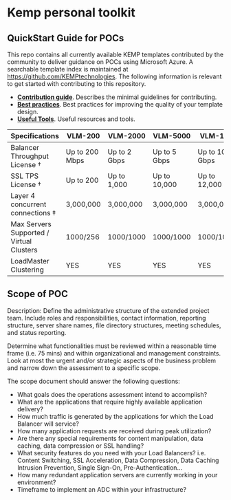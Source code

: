 # Kemp personal toolkit

## QuickStart Guide for POCs

This repo contains all currently available KEMP templates contributed by the community to deliver guidance on POCs using Microsoft Azure. A searchable template index is maintained at https://github.com/KEMPtechnologies.
The following information is relevant to get started with contributing to this repository.

+ [**Contribution guide**](/1-CONTRIBUTION-GUIDE/README.md#contribution-guide). Describes the minimal guidelines for contributing.
+ [**Best practices**](/1-CONTRIBUTION-GUIDE/best-practices.md#best-practices). Best practices for improving the quality of your template design.
+ [**Useful Tools**](/1-CONTRIBUTION-GUIDE/useful-tools.md#useful-tools). Useful resources and tools.


| Specifications  | VLM-200 | VLM-2000 |VLM-5000 |VLM-10G |
| ------------- | ------------- | ------------- | ------------- | ------------- |
| Balancer Throughput License †  | Up to 200 Mbps  |Up to 2 Gbps |Up to 5 Gbps  |Up to 10 Gbps  |
| SSL TPS License †  | Up to 200  |Up to 1,000  |Up to 10,000  |Up to 12,000  |
| Layer 4 concurrent connections ‡  | 3,000,000  |3,000,000  |3,000,000  |3,000,000  |
| Max Servers Supported / Virtual Clusters  | 1000/256  |1000/1000 |1000/1000  |1000/1000  |
| LoadMaster Clustering  | YES  |YES  |YES  |YES  |

## Scope of POC

Description: Define the administrative structure of the extended project team. Include roles and responsibilities, contact information, reporting structure, server share names, file directory structures, meeting schedules, and status reporting.

Determine what functionalities must be reviewed within a reasonable time frame (i.e. 75 mins) and within organizational and management constraints. Look at most the urgent and/or strategic aspects of the business problem and narrow down the assessment to a specific scope.

The scope document should answer the following questions:
- What goals does the operations assessment intend to accomplish?
- What are the applications that require highly available application delivery?
- How much traffic is generated by the applications for which the Load Balancer will service?
- How many application requests are received during peak utilization?
- Are there any special requirements for content manipulation, data caching, data compression or SSL handling?
- What security features do you need with your Load Balancers? i.e. Content Switching, SSL Acceleration, Data Compression, Data Caching Intrusion Prevention, Single Sign-On, Pre-Authentication...
- How many redundant application servers are currently working in your environment?
- Timeframe to implement an ADC within your infrastructure?
